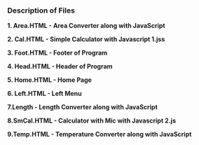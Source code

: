 ### Description of Files
**1. Area.HTML - Area Converter along with JavaScript**

**2. Cal.HTML - Simple Calculator with Javascript 1.jss**

**3. Foot.HTML - Footer of Program**

**4. Head.HTML - Header of Program**

**5. Home.HTML - Home Page**

**6. Left.HTML - Left Menu**

**7.Length - Length Converter along with JavaScript**

**8.SmCal.HTML - Calculator with Mic with Javascript 2.js**

**9.Temp.HTML - Temperature Converter along with JavaScript**
